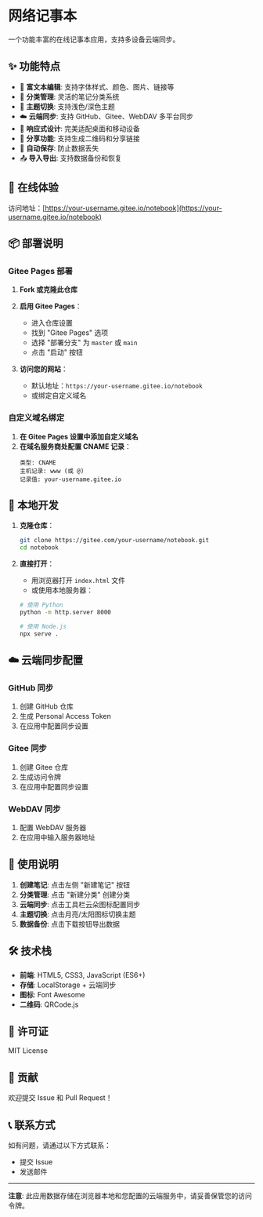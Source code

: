 # 网络记事本

一个功能丰富的在线记事本应用，支持多设备云端同步。

## ✨ 功能特点

- 📝 **富文本编辑**: 支持字体样式、颜色、图片、链接等
- 📁 **分类管理**: 灵活的笔记分类系统
- 🌙 **主题切换**: 支持浅色/深色主题
- ☁️ **云端同步**: 支持 GitHub、Gitee、WebDAV 多平台同步
- 📱 **响应式设计**: 完美适配桌面和移动设备
- 🔗 **分享功能**: 支持生成二维码和分享链接
- 💾 **自动保存**: 防止数据丢失
- 📤 **导入导出**: 支持数据备份和恢复

## 🚀 在线体验

访问地址：[https://your-username.gitee.io/notebook](https://your-username.gitee.io/notebook)

## 📦 部署说明

### Gitee Pages 部署

1. **Fork 或克隆此仓库**
2. **启用 Gitee Pages**：
   - 进入仓库设置
   - 找到 "Gitee Pages" 选项
   - 选择 "部署分支" 为 `master` 或 `main`
   - 点击 "启动" 按钮

3. **访问您的网站**：
   - 默认地址：`https://your-username.gitee.io/notebook`
   - 或绑定自定义域名

### 自定义域名绑定

1. **在 Gitee Pages 设置中添加自定义域名**
2. **在域名服务商处配置 CNAME 记录**：
   ```
   类型: CNAME
   主机记录: www (或 @)
   记录值: your-username.gitee.io
   ```

## 🔧 本地开发

1. **克隆仓库**：
   ```bash
   git clone https://gitee.com/your-username/notebook.git
   cd notebook
   ```

2. **直接打开**：
   - 用浏览器打开 `index.html` 文件
   - 或使用本地服务器：
   ```bash
   # 使用 Python
   python -m http.server 8000
   
   # 使用 Node.js
   npx serve .
   ```

## ☁️ 云端同步配置

### GitHub 同步
1. 创建 GitHub 仓库
2. 生成 Personal Access Token
3. 在应用中配置同步设置

### Gitee 同步
1. 创建 Gitee 仓库
2. 生成访问令牌
3. 在应用中配置同步设置

### WebDAV 同步
1. 配置 WebDAV 服务器
2. 在应用中输入服务器地址

## 📱 使用说明

1. **创建笔记**: 点击左侧 "新建笔记" 按钮
2. **分类管理**: 点击 "新建分类" 创建分类
3. **云端同步**: 点击工具栏云朵图标配置同步
4. **主题切换**: 点击月亮/太阳图标切换主题
5. **数据备份**: 点击下载按钮导出数据

## 🛠️ 技术栈

- **前端**: HTML5, CSS3, JavaScript (ES6+)
- **存储**: LocalStorage + 云端同步
- **图标**: Font Awesome
- **二维码**: QRCode.js

## 📄 许可证

MIT License

## 🤝 贡献

欢迎提交 Issue 和 Pull Request！

## 📞 联系方式

如有问题，请通过以下方式联系：
- 提交 Issue
- 发送邮件

---

**注意**: 此应用数据存储在浏览器本地和您配置的云端服务中，请妥善保管您的访问令牌。